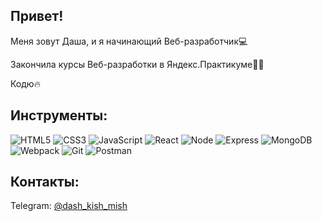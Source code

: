 ## Привет! 

Меня зовут Даша, и я начинающий Веб-разработчик💻

Закончила курсы Веб-разработки в Яндекс.Практикуме👩‍🎓

Кодю🔥

## Инструменты:

![HTML5](https://img.shields.io/badge/HTML5-E34F26?style=for-the-badge&logo=html5&logoColor=white)
![CSS3](https://img.shields.io/badge/CSS3-1572B6?style=for-the-badge&logo=css3&logoColor=white)
![JavaScript](https://img.shields.io/badge/JavaScript-323330?style=for-the-badge&logo=javascript&logoColor=F7DF1E)
![React](https://img.shields.io/badge/React-20232A?style=for-the-badge&logo=react&logoColor=61DAFB)
![Node](https://img.shields.io/badge/Node.js-43853D?style=for-the-badge&logo=node.js&logoColor=white)
![Express](https://img.shields.io/badge/Express.js-404D59?style=for-the-badge)
![MongoDB](https://img.shields.io/badge/MongoDB-4EA94B?style=for-the-badge&logo=mongodb&logoColor=white)
![Webpack](https://img.shields.io/badge/-Webpack-303030?style=for-the-badge&logo=webpack)
![Git](https://img.shields.io/badge/-Git-303030?style=for-the-badge&logo=git)
![Postman](https://img.shields.io/badge/-Postman-303030?style=for-the-badge&logo=postman)

## Контакты:

Telegram: [@dash_kish_mish](https://t.me/dash_kish_mish)
